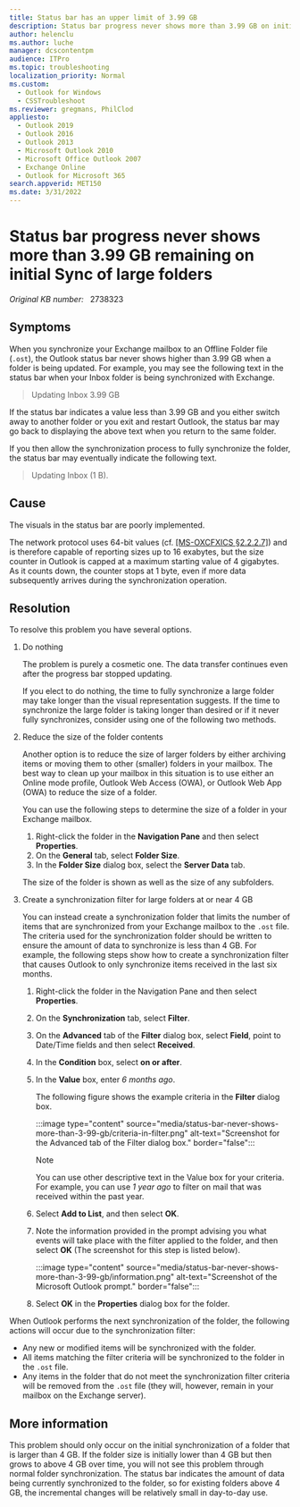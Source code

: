 ```yaml
---
title: Status bar has an upper limit of 3.99 GB
description: Status bar progress never shows more than 3.99 GB on initial Sync of large folders in Microsoft Outlook. Provides a resolution.
author: helenclu
ms.author: luche
manager: dcscontentpm
audience: ITPro
ms.topic: troubleshooting
localization_priority: Normal
ms.custom: 
  - Outlook for Windows
  - CSSTroubleshoot
ms.reviewer: gregmans, PhilClod
appliesto: 
  - Outlook 2019
  - Outlook 2016
  - Outlook 2013
  - Microsoft Outlook 2010
  - Microsoft Office Outlook 2007
  - Exchange Online
  - Outlook for Microsoft 365
search.appverid: MET150
ms.date: 3/31/2022
---
```

# Status bar progress never shows more than 3.99 GB remaining on initial Sync of large folders

_Original KB number:_ &nbsp; 2738323

## Symptoms

When you synchronize your Exchange mailbox to an Offline Folder file (`.ost`), the Outlook status bar never shows higher than 3.99 GB when a folder is being updated. For example, you may see the following text in the status bar when your Inbox folder is being synchronized with Exchange.

> Updating Inbox 3.99 GB

If the status bar indicates a value less than 3.99 GB and you either switch away to another folder or you exit and restart Outlook, the status bar may go back to displaying the above text when you return to the same folder.

If you then allow the synchronization process to fully synchronize the folder, the status bar may eventually indicate the following text.

> Updating Inbox (1 B).

## Cause

The visuals in the status bar are poorly implemented.

The network protocol uses 64-bit values (cf. [[MS-OXCFXICS §2.2.2.7]](/openspecs/exchange_server_protocols/ms-oxcfxics/322aa3ca-8ef2-4c0c-89c8-3fbf8ea95499)) and is therefore capable of reporting sizes up to 16 exabytes, but the size counter in Outlook is capped at a maximum starting value of 4 gigabytes. As it counts down, the counter stops at 1 byte, even if more data subsequently arrives during the synchronization operation.

## Resolution

To resolve this problem you have several options.

1. Do nothing

    The problem is purely a cosmetic one. The data transfer continues even after the progress bar stopped updating.

    If you elect to do nothing, the time to fully synchronize a large folder may take longer than the visual representation suggests. If the time to synchronize the large folder is taking longer than desired or if it never fully synchronizes, consider using one of the following two methods.

2. Reduce the size of the folder contents

    Another option is to reduce the size of larger folders by either archiving items or moving them to other (smaller) folders in your mailbox. The best way to clean up your mailbox in this situation is to use either an Online mode profile, Outlook Web Access (OWA), or Outlook Web App (OWA) to reduce the size of a folder.

    You can use the following steps to determine the size of a folder in your Exchange mailbox.

      1. Right-click the folder in the **Navigation Pane** and then select **Properties**.
      2. On the **General** tab, select **Folder Size**.
      3. In the **Folder Size** dialog box, select the **Server Data** tab.

    The size of the folder is shown as well as the size of any subfolders.

3. Create a synchronization filter for large folders at or near 4 GB

    You can instead create a synchronization folder that limits the number of items that are synchronized from your Exchange mailbox to the `.ost` file. The criteria used for the synchronization folder should be written to ensure the amount of data to synchronize is less than 4 GB. For example, the following steps show how to create a synchronization filter that causes Outlook to only synchronize items received in the last six months.

      1. Right-click the folder in the Navigation Pane and then select **Properties**.
      2. On the **Synchronization** tab, select **Filter**.
      3. On the **Advanced** tab of the **Filter** dialog box, select **Field**, point to Date/Time fields and then select **Received**.
      4. In the **Condition** box, select **on or after**.
      5. In the **Value** box, enter *6 months ago*.

            The following figure shows the example criteria in the **Filter** dialog box.

            :::image type="content" source="media/status-bar-never-shows-more-than-3-99-gb/criteria-in-filter.png" alt-text="Screenshot for the Advanced tab of the Filter dialog box." border="false":::

            > [!NOTE]
            > You can use other descriptive text in the Value box for your criteria. For example, you can use *1 year ago* to filter on mail that was received within the past year.

      6. Select **Add to List**, and then select **OK**.
      7. Note the information provided in the prompt advising you what events will take place with the filter applied to the folder, and then select **OK** (The screenshot for this step is listed below).

         :::image type="content" source="media/status-bar-never-shows-more-than-3-99-gb/information.png" alt-text="Screenshot of the Microsoft Outlook prompt." border="false":::

      8. Select **OK** in the **Properties** dialog box for the folder.

When Outlook performs the next synchronization of the folder, the following actions will occur due to the synchronization filter:

- Any new or modified items will be synchronized with the folder.
- All items matching the filter criteria will be synchronized to the folder in the `.ost` file.
- Any items in the folder that do not meet the synchronization filter criteria will be removed from the `.ost` file (they will, however, remain in your mailbox on the Exchange server).

## More information

This problem should only occur on the initial synchronization of a folder that is larger than 4 GB. If the folder size is initially lower than 4 GB but then grows to above 4 GB over time, you will not see this problem through normal folder synchronization. The status bar indicates the amount of data being currently synchronized to the folder, so for existing folders above 4 GB, the incremental changes will be relatively small in day-to-day use.
